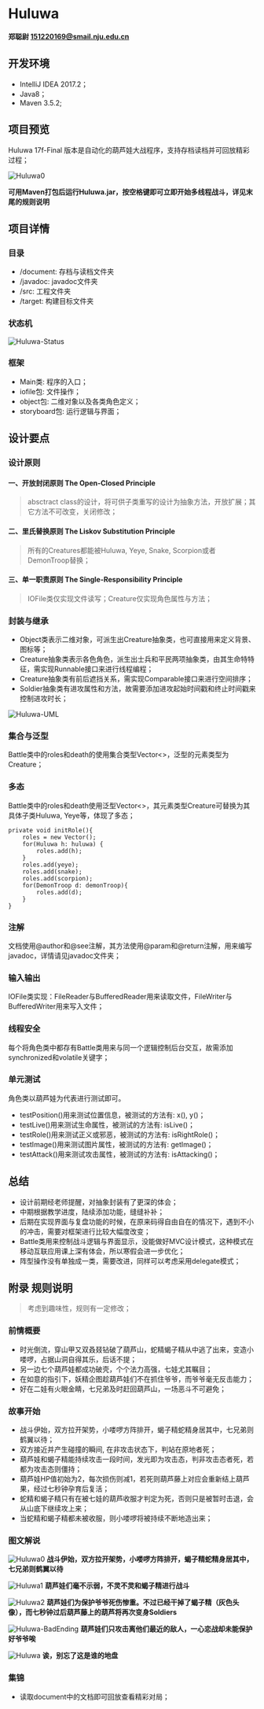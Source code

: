 # Huluwa

**郑聪尉 151220169@smail.nju.edu.cn**

## 开发环境

* IntelliJ IDEA 2017.2；
* Java8；
* Maven 3.5.2;

## 项目预览

Huluwa 17f-Final 版本是自动化的葫芦娃大战程序，支持存档读档并可回放精彩过程；

![Huluwa0](https://github.com/challvy/java-2017f-homework/raw/master/Fianl%20Project/151220169-郑聪尉/Huluwa/prtSc/Huluwa0.png)

**可用Maven打包后运行Huluwa.jar，按空格键即可立即开始多线程战斗，详见末尾的规则说明**

## 项目详情

### 目录
* /document: 存档与读档文件夹
* /javadoc: javadoc文件夹
* /src: 工程文件夹
* /target: 构建目标文件夹

### 状态机

![Huluwa-Status](https://github.com/challvy/java-2017f-homework/raw/master/Fianl%20Project/151220169-郑聪尉/Huluwa/prtSc/Huluwa-Status.png)

### 框架

* Main类: 程序的入口；
* iofile包: 文件操作；
* object包: 二维对象以及各类角色定义；
* storyboard包: 运行逻辑与界面；

## 设计要点

### 设计原则

#### 一、开放封闭原则 The Open-Closed Principle
> absctract class的设计，将可供子类重写的设计为抽象方法，开放扩展；其它方法不可改变，关闭修改；

#### 二、里氏替换原则 The Liskov Substitution Principle
> 所有的Creatures都能被Huluwa, Yeye, Snake, Scorpion或者DemonTroop替换；

#### 三、单一职责原则 The Single-Responsibility Principle
> IOFile类仅实现文件读写；Creature仅实现角色属性与方法；

### 封装与继承

* Object类表示二维对象，可派生出Creature抽象类，也可直接用来定义背景、图标等；
* Creature抽象类表示各色角色，派生出士兵和平民两项抽象类，由其生命特特征，需实现Runnable接口来进行线程编程；
* Creature抽象类有前后遮挡关系，需实现Comparable接口来进行空间排序；
* Soldier抽象类有进攻属性和方法，故需要添加进攻起始时间戳和终止时间戳来控制进攻时长；

![Huluwa-UML](https://github.com/challvy/java-2017f-homework/raw/master/Fianl%20Project/151220169-郑聪尉/Huluwa/prtSc/Huluwa-UML.png)

### 集合与泛型

Battle类中的roles和death的使用集合类型Vector<>，泛型的元素类型为Creature；

### 多态

Battle类中的roles和death使用泛型Vector<>，其元素类型Creature可替换为其具体子类Huluwa, Yeye等，体现了多态；

<pre><code>private void initRole(){
    roles = new Vector<Creature>();
    for(Huluwa h: huluwa) {
        roles.add(h);
    }
    roles.add(yeye);
    roles.add(snake);
    roles.add(scorpion);
    for(DemonTroop d: demonTroop){
        roles.add(d);
    }
}
</code></pre>

### 注解

文档使用@author和@see注解，其方法使用@param和@return注解，用来编写javadoc，详情请见javadoc文件夹；

### 输入输出

IOFile类实现：FileReader与BufferedReader用来读取文件，FileWriter与BufferedWriter用来写入文件；

### 线程安全

每个将角色类中都存有Battle类用来与同一个逻辑控制后台交互，故需添加synchronized和volatile关键字；

### 单元测试

角色类以葫芦娃为代表进行测试即可。

* testPosition()用来测试位置信息，被测试的方法有: x(), y()；
* testLive()用来测试生命属性，被测试的方法有: isLive()；
* testRole()用来测试正义或邪恶，被测试的方法有: isRightRole()；
* testImage()用来测试图片属性，被测试的方法有: getImage()；
* testAttack()用来测试攻击属性，被测试的方法有: isAttacking()；

## 总结

* 设计前期经老师提醒，对抽象封装有了更深的体会；
* 中期根据教学进度，陆续添加功能，缝缝补补；
* 后期在实现界面与复盘功能的时候，在原来码得自由自在的情况下，遇到不小的冲击，需要对框架进行比较大幅度改变；
* Battle类用来控制战斗逻辑与界面显示，没能做好MVC设计模式，这种模式在移动互联应用课上深有体会，所以寒假会进一步优化；
* 阵型操作没有单独成一类，需要改进，同样可以考虑采用delegate模式；

## 附录 规则说明

> 考虑到趣味性，规则有一定修改；

### 前情概要
* 时光倒流，穿山甲又双叒叕钻破了葫芦山，蛇精蝎子精从中逃了出来，变造小喽啰，占据山洞自得其乐，后话不提；
* 另一边七个葫芦娃都成功破壳，个个法力高强，七娃尤其瞩目；
* 在如意的指引下，妖精企图趁葫芦娃们不在抓住爷爷，而爷爷毫无反击能力；
* 好在二娃有火眼金睛，七兄弟及时赶回葫芦山，一场恶斗不可避免；

### 故事开始
* 战斗伊始，双方拉开架势，小喽啰方阵排开，蝎子精蛇精身居其中，七兄弟则鹤翼以待；
* 双方接近并产生碰撞的瞬间, 在非攻击状态下，判站在原地者死；
* 葫芦娃和蝎子精能持续攻击一段时间，发光即为攻击态，判非攻击态者死，若都为攻击态则僵持；
* 葫芦娃HP值初始为2，每次损伤则减1，若死则葫芦藤上对应会重新结上葫芦果，经过七秒钟孕育后复活；
* 蛇精和蝎子精只有在被七娃的葫芦收服才判定为死，否则只是被暂时击退，会从山底下继续攻上来；
* 当蛇精和蝎子精都未被收服，则小喽啰将被持续不断地造出来；


### 图文解说
![Huluwa0](https://github.com/challvy/java-2017f-homework/raw/master/Fianl%20Project/151220169-郑聪尉/Huluwa/prtSc/Huluwa0.png)
**战斗伊始，双方拉开架势，小喽啰方阵排开，蝎子精蛇精身居其中，七兄弟则鹤翼以待**

![Huluwa1](https://github.com/challvy/java-2017f-homework/raw/master/Fianl%20Project/151220169-郑聪尉/Huluwa/prtSc/Huluwa1.png)
**葫芦娃们毫不示弱，不灵不灵和蝎子精进行战斗**

![Huluwa2](https://github.com/challvy/java-2017f-homework/raw/master/Fianl%20Project/151220169-郑聪尉/Huluwa/prtSc/Huluwa2.png)
**葫芦娃们为保护爷爷死伤惨重。不过已经干掉了蝎子精（灰色头像），而七秒钟过后葫芦藤上的葫芦将再次变身Soldiers**

![Huluwa-BadEnding](https://github.com/challvy/java-2017f-homework/raw/master/Fianl%20Project/151220169-郑聪尉/Huluwa/prtSc/Huluwa-BadEnding.png)
**葫芦娃们只攻击离他们最近的敌人，一心恋战却未能保护好爷爷唉**

![Huluwa](https://github.com/challvy/java-2017f-homework/raw/master/Fianl%20Project/151220169-郑聪尉/Huluwa/prtSc/Huluwa-HappyEnding.png)
**诶，别忘了这是谁的地盘**

### 集锦
* 读取document中的文档即可回放查看精彩对局；
